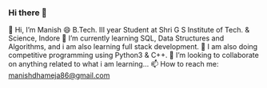 ### Hi there 👋

👋 Hi, I’m Manish
😄 B.Tech. III year Student at Shri G S Institute of Tech. & Science, Indore
🌱 I’m currently learning SQL, Data Structures and Algorithms, and i am also learning full stack development.
🧠 I am also doing competitive programming using Python3 & C++.
💞️ I’m looking to collaborate on anything related to what i am learning...
📫 How to reach me: manishdhameja86@gmail.com
